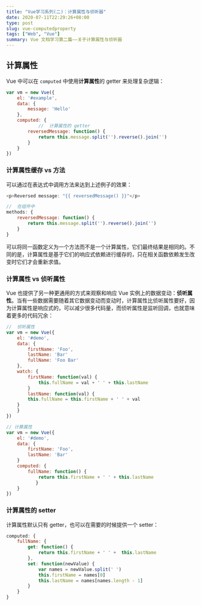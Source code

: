 ```yaml
---
title: "Vue学习系列(二)：计算属性与侦听器"
date: 2020-07-11T22:29:26+08:00
type: post
slug: vue-computedproperty
tags: ["Web", "Vue"]
summary: Vue 文档学习第二篇——关于计算属性与侦听器	
---
```


## 计算属性

Vue 中可以在 `computed` 中使用**计算属性**的 getter 来处理复杂逻辑：

```js
var vm = new Vue({
	el: '#example',
	data: {
		message: 'Hello'
	},
	computed: {
        	//  计算属性的 getter
		reversedMessage: function() {
			return this.message.split('').reverse().join('')
		}
	}
})
```

### 计算属性缓存 vs 方法

可以通过在表达式中调用方法来达到上述例子的效果：

```js
<p>Reversed message: "{{ reversedMessage() }}"</p>

//  在组件中
methods: {
    reversedMessage: function() {
        return this.message.split('').reverse().join('')
    }
}
```

可以将同一函数定义为一个方法而不是一个计算属性，它们最终结果是相同的。不同的是，计算属性是基于它们的响应式依赖进行缓存的，只在相关函数依赖发生改变时它们才会重新求值。

### 计算属性 vs 侦听属性

Vue 也提供了另一种更通用的方式来观察和响应 Vue 实例上的数据变动：**侦听属性**。当有一些数据需要随着其它数据变动而变动时，计算属性比侦听属性要好，因为计算属性是响应式的，可以减少很多代码量，而侦听属性是监听回调，也就意味着更多的代码冗余：

```js
//  侦听属性
var vm = new Vue({
    el: '#demo',
    data: {
        firstName: 'Foo',
        lastName: 'Bar'
        fullName: 'Foo Bar'
    },
    watch: {
        firstName: function(val) {
            this.fullName = val + ' ' + this.lastName
        }
        lastName: function(val) {
    	this.fullName = this.firstName + ' ' + val
	}
    }
})

// 计算属性
var vm = new Vue({
    el: '#demo',
    data: {
        firstName: 'Foo',
        lastName: 'Bar'
    }
    computed: {
    	fullName: function() {
    		return this.firstName + ' ' + this.lastName
           }
    }
})
```

### 计算属性的 setter

计算属性默认只有 getter，也可以在需要的时候提供一个 setter：

```js
computed: {
	fullName: {
		get: function() {
			return this.firstName + ' ' +  this.lastName
		},
		set: function(newValue) {
			var names = newValue.split(' ')
			this.firstName = names[0]
			this.lastName = names[names.length - 1]
		}
	}
}
```

